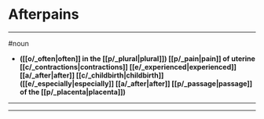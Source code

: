 # Afterpains
---
#noun
- **([[o/_often|often]] in the [[p/_plural|plural]]) [[p/_pain|pain]] of uterine [[c/_contractions|contractions]] [[e/_experienced|experienced]] [[a/_after|after]] [[c/_childbirth|childbirth]] ([[e/_especially|especially]] [[a/_after|after]] [[p/_passage|passage]] of the [[p/_placenta|placenta]])**
---
---
